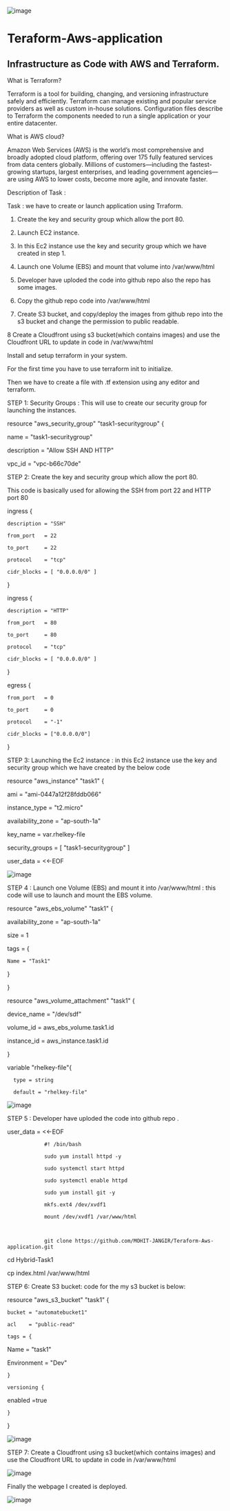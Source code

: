 ![image](images.jpeg)

# Teraform-Aws-application
## Infrastructure as Code with AWS and Terraform.
What is Terraform?

Terraform is a tool for building, changing, and versioning infrastructure safely and efficiently. Terraform can manage existing and popular service providers as well as custom in-house solutions. Configuration files describe to Terraform the components needed to run a single application or your entire datacenter.

What is AWS cloud?

Amazon Web Services (AWS) is the world’s most comprehensive and broadly adopted cloud platform, offering over 175 fully featured services from data centers globally. Millions of customers—including the fastest-growing startups, largest enterprises, and leading government agencies—are using AWS to lower costs, become more agile, and innovate faster.

Description of Task :

Task : we have to create or launch application using Trraform.

1. Create the key and security group which allow the port 80.

2. Launch EC2 instance.

3. In this Ec2 instance use the key and security group which we have created in step 1.

4. Launch one Volume (EBS) and mount that volume into /var/www/html

5. Developer have uploded the code into github repo also the repo has some images.

6. Copy the github repo code into /var/www/html

7. Create S3 bucket, and copy/deploy the images from github repo into the s3 bucket and change the permission to public readable.

8 Create a Cloudfront using s3 bucket(which contains images) and use the Cloudfront URL to update in code in /var/www/html

Install and setup terraform in your system.

For the first time you have to use terraform init to initialize.

Then we have to create a file with .tf extension using any editor and terraform.

STEP 1: Security Groups : This will use to create our security group for launching the instances.

resource "aws_security_group" "task1-securitygroup" {

  name        = "task1-securitygroup"

  description = "Allow SSH AND HTTP"

  vpc_id      = "vpc-b66c70de"

STEP 2: Create the key and security group which allow the port 80.

This code is basically used for allowing the SSH from port 22 and HTTP port 80

  ingress {

    description = "SSH"

    from_port   = 22

    to_port     = 22

    protocol    = "tcp"

    cidr_blocks = [ "0.0.0.0/0" ]

  }

  ingress {

    description = "HTTP"

    from_port   = 80

    to_port     = 80

    protocol    = "tcp"

    cidr_blocks = [ "0.0.0.0/0" ]

  }

  egress {

    from_port   = 0

    to_port     = 0

    protocol    = "-1"

    cidr_blocks = ["0.0.0.0/0"]

  }

STEP 3: Launching the Ec2 instance : in this Ec2 instance use the key and security group which we have created by the below code

resource "aws_instance" "task1" {

  ami           = "ami-0447a12f28fddb066"

  instance_type = "t2.micro"

  availability_zone = "ap-south-1a"

  key_name      = var.rhelkey-file

  security_groups = [ "task1-securitygroup" ]

  user_data = <<-EOF

![image](https://user-images.githubusercontent.com/61896468/88801707-b09d0900-d1c7-11ea-8283-7c1f236a3672.png) 

STEP 4 :  Launch one Volume (EBS) and mount it into /var/www/html : this code will use to launch and mount the EBS volume.

resource "aws_ebs_volume" "task1" {

  availability_zone = "ap-south-1a"

  size              = 1

  tags = {

    Name = "Task1"

  }

}

resource "aws_volume_attachment" "task1" {

 device_name = "/dev/sdf"

 volume_id = aws_ebs_volume.task1.id

 instance_id = aws_instance.task1.id

}

variable "rhelkey-file"{

      type = string

      default = "rhelkey-file"

![image](https://user-images.githubusercontent.com/61896468/88802660-00c89b00-d1c9-11ea-8826-82a40949f48b.png) 

STEP 5 : Developer have uploded the code into github repo .

 user_data = <<-EOF

                #! /bin/bash

                sudo yum install httpd -y

                sudo systemctl start httpd

                sudo systemctl enable httpd

                sudo yum install git -y

                mkfs.ext4 /dev/xvdf1

                mount /dev/xvdf1 /var/www/html

                

                git clone https://github.com/MOHIT-JANGIR/Teraform-Aws-application.git



cd Hybrid-Task1

cp index.html /var/www/html

             

 STEP 6: Create S3 bucket: code for the my s3 bucket is below:

resource "aws_s3_bucket" "task1" {

    bucket = "automatebucket1"

    acl    = "public-read"

    tags = {

Name    = "task1"

Environment = "Dev"

    }

    versioning {

enabled =true

    }

}

![image](https://user-images.githubusercontent.com/61896468/88802558-daa2fb00-d1c8-11ea-891b-973f458067eb.png) 

STEP 7:  Create a Cloudfront using s3 bucket(which contains images) and use the Cloudfront URL to update in code in /var/www/html

![image](https://user-images.githubusercontent.com/61896468/88802828-3c636500-d1c9-11ea-8c60-bad119a271c6.png) 

Finally the webpage I created is deployed.

![image](https://user-images.githubusercontent.com/61896468/88802900-543ae900-d1c9-11ea-8498-13e6109fe2f0.png) 

